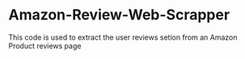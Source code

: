 # Amazon-Review-Web-Scrapper
This code is used to extract the user reviews setion from an Amazon Product reviews page
